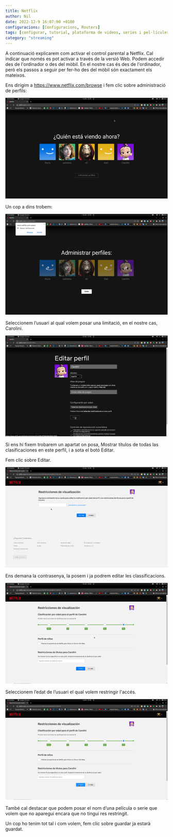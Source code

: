 ```yaml
---
title: Netflix
author: Nil
date: 2022-12-9 16:07:00 +0100
configuracions: [Configuracions, Routers]
tags: [configurar, tutorial, plataforma de videos, series i pel·lícules, series, pel·lícules, escrit per Nil, 9 de Desembre de 2022, control, parental, pc, web, acces, xarxa, Netflix, restringir, streaming, codi, PIN, multiplataforma, Android, IOS, tablet, smartphone, online, cataleg, compte, contingut, limitar, impportant, modes, videos, favorits, contingut inapropiat, inapropiat]
category: "streaming"
---
```


A continuació explicarem com activar el control parental a Netflix. Cal indicar que només es pot activar a través de la versió Web. Podem accedir des de l'ordinador o des del mòbil. En el nostre cas és des de l'ordinador, però els passos a seguir per fer-ho des del mòbil són exactament els mateixos.

Ens dirigim a https://www.netflix.com/browse i fem clic sobre administració de perfils:

![Desktop View](/assets/img/2022-12-9-Netflix/image4.png)

Un cop a dins trobem:

![Desktop View](/assets/img/2022-12-9-Netflix/image3.png)

Seleccionem l’usuari al qual volem posar una limitació, en el nostre cas, Carolini.

![Desktop View](/assets/img/2022-12-9-Netflix/image2.png)

Si ens hi fixem trobarem un apartat on posa, Mostrar títulos de todas las clasificaciones en este perfil, i a sota el botó Editar.

Fem clic sobre Editar.

![Desktop View](/assets/img/2022-12-9-Netflix/image5.png)

Ens demana la contrasenya, la posem i ja podrem editar les classificacions.

![Desktop View](/assets/img/2022-12-9-Netflix/image6.png)

Seleccionem l’edat de l’usuari el qual volem restringir l'accés. 
 
![Desktop View](/assets/img/2022-12-9-Netflix/image1.png)

També cal destacar que podem posar el nom d’una película o serie que volem que no aparegui encara que no tingui res restringit.

Un cop ho tenim tot tal i com volem, fem clic sobre guardar ja estarà guardat.

